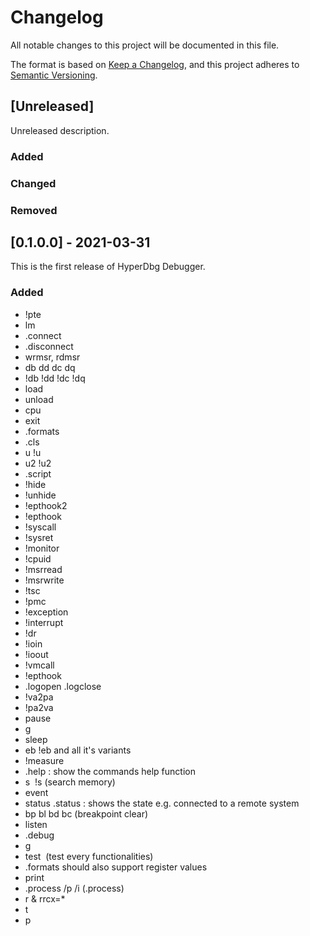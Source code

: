 # Changelog
All notable changes to this project will be documented in this file.

The format is based on [Keep a Changelog](https://keepachangelog.com/en/1.0.0/),
and this project adheres to [Semantic Versioning](https://semver.org/spec/v2.0.0.html).

## [Unreleased]
Unreleased description.

### Added

### Changed

### Removed


## [0.1.0.0] - 2021-03-31
This is the first release of HyperDbg Debugger.

### Added
- !pte
- lm
- .connect
- .disconnect
- wrmsr, rdmsr
- db dd dc dq
- !db !dd !dc !dq
- load 
- unload
- cpu
- exit
- .formats
- .cls
- u !u
- u2 !u2
- .script
- !hide
- !unhide
- !epthook2
- !epthook
- !syscall
- !sysret
- !monitor
- !cpuid
- !msrread
- !msrwrite
- !tsc
- !pmc
- !exception
- !interrupt
- !dr
- !ioin
- !ioout
- !vmcall
- !epthook
- .logopen .logclose
- !va2pa
- !pa2va
- pause
- g
- sleep
- eb !eb and all it's variants
- !measure
- .help : show the commands help function
- s  !s (search memory)
- event
- status .status : shows the state e.g. connected to a remote system
- bp bl bd bc (breakpoint clear)
- listen
- .debug
- g
- test  (test every functionalities)
- .formats should also support register values
- print
- .process /p /i (.process)
- r & rrcx=*
- t 
- p
